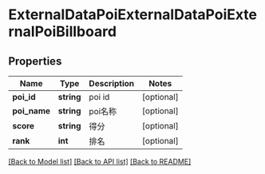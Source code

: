 # ExternalDataPoiExternalDataPoiExternalPoiBillboard

## Properties
Name | Type | Description | Notes
------------ | ------------- | ------------- | -------------
**poi_id** | **string** | poi id | [optional] 
**poi_name** | **string** | poi名称 | [optional] 
**score** | **string** | 得分 | [optional] 
**rank** | **int** | 排名 | [optional] 

[[Back to Model list]](../README.md#documentation-for-models) [[Back to API list]](../README.md#documentation-for-api-endpoints) [[Back to README]](../README.md)

